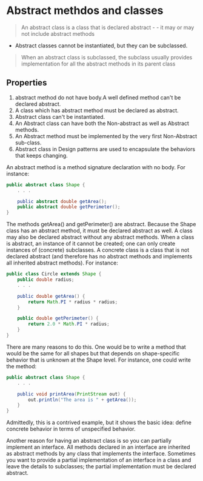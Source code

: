 # Abstract methdos and classes

> An abstract class is a class that is declared abstract - - it may or may not include abstract methods

- Abstract classes cannot be instantiated, but they can be subclassed.


> When an abstract class is subclassed, the subclass usually provides implementation for all the abstract methods in its parent class


## Properties

1. abstract method do not have body.A well defined method can't be declared abstract.
2. A class which has abstract method must be declared as abstract.
3. Abstract class can't be instantiated.
4. An Abstract class can have both the Non-abstract as well as Abstract methods.
5. An Abstract method must be implemented by the very first Non-Abstract sub-class.
6. Abstract class in Design patterns are used to encapsulate the behaviors that keeps changing.

An abstract method is a method signature declaration with no body. For instance:
```java
public abstract class Shape {
    . . .

    public abstract double getArea();
    public abstract double getPerimeter();
}
```
The methods getArea() and getPerimeter() are abstract. Because the Shape class has an abstract method, it must be declared abstract as well. A class may also be declared abstract without any abstract methods. When a class is abstract, an instance of it cannot be created; one can only create instances of (concrete) subclasses. A concrete class is a class that is not declared abstract (and therefore has no abstract methods and implements all inherited abstract methods). For instance:

```java
public class Circle extends Shape {
    public double radius;
    . . .

    public double getArea() {
        return Math.PI * radius * radius;
    }

    public double getPerimeter() {
        return 2.0 * Math.PI * radius;
    }
}
```
There are many reasons to do this. One would be to write a method that would be the same for all shapes but that depends on shape-specific behavior that is unknown at the Shape level. For instance, one could write the method:

```java
public abstract class Shape {
    . . .

    public void printArea(PrintStream out) {
        out.println("The area is " + getArea());
    }
}
```
Admittedly, this is a contrived example, but it shows the basic idea: define concrete behavior in terms of unspecified behavior.

Another reason for having an abstract class is so you can partially implement an interface. All methods declared in an interface are inherited as abstract methods by any class that implements the interface. Sometimes you want to provide a partial implementation of an interface in a class and leave the details to subclasses; the partial implementation must be declared abstract.